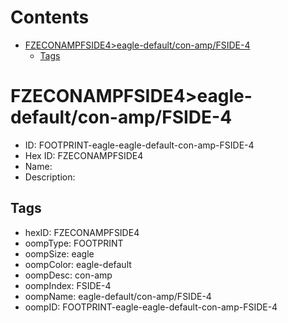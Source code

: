 



Contents
========

* [FZECONAMPFSIDE4>eagle-default/con-amp/FSIDE-4](#fzeconampfside4eagle-defaultcon-ampfside-4)
	* [Tags](#tags)

# FZECONAMPFSIDE4>eagle-default/con-amp/FSIDE-4

- ID: FOOTPRINT-eagle-eagle-default-con-amp-FSIDE-4
- Hex ID: FZECONAMPFSIDE4
- Name: 
- Description: 

## Tags

- hexID: FZECONAMPFSIDE4
- oompType: FOOTPRINT
- oompSize: eagle
- oompColor: eagle-default
- oompDesc: con-amp
- oompIndex: FSIDE-4
- oompName: eagle-default/con-amp/FSIDE-4
- oompID: FOOTPRINT-eagle-eagle-default-con-amp-FSIDE-4
